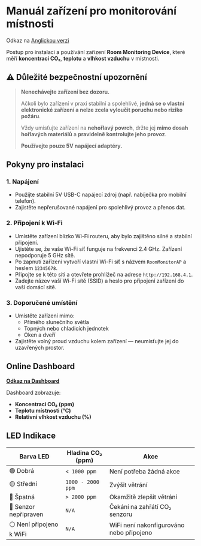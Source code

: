 # Manuál zařízení pro monitorování místnosti

Odkaz na [Anglickou verzi](manual.md)

Postup pro instalaci a používání zařízení **Room Monitoring Device**, které měří **koncentraci CO₂**, **teplotu** a **vlhkost vzduchu** v místnosti.

## ⚠️ Důležité bezpečnostní upozornění

> **Nenechávejte zařízení bez dozoru.**
>
> Ačkoli bylo zařízení v praxi stabilní a spolehlivé, **jedná se o vlastní elektronické zařízení a nelze zcela vyloučit poruchu nebo riziko požáru**.
>
> Vždy umisťujte zařízení na **nehořlavý povrch**, držte jej **mimo dosah hořlavých materiálů** a **pravidelně kontrolujte jeho provoz**.
>
> **Používejte pouze 5V napájecí adaptéry.**

## Pokyny pro instalaci

### 1. Napájení

- Použijte stabilní 5V USB-C napájecí zdroj (např. nabíječka pro mobilní telefon).
- Zajistěte nepřerušované napájení pro spolehlivý provoz a přenos dat.

### 2. Připojení k Wi-Fi

- Umístěte zařízení blízko Wi-Fi routeru, aby bylo zajištěno silné a stabilní připojení.
- Ujistěte se, že vaše Wi-Fi síť funguje na frekvenci 2.4 GHz. Zařízení nepodporuje 5 GHz sítě.
- Po zapnutí zařízení vytvoří vlastní Wi-Fi síť s názvem `RoomMonitorAP` a heslem `12345678`.
- Připojte se k této síti a otevřete prohlížeč na adrese `http://192.168.4.1`.
- Zadejte název vaší Wi-Fi sítě (SSID) a heslo pro připojení zařízení do vaší domácí sítě.

### 3. Doporučené umístění

- Umístěte zařízení mimo:
  - Přímého slunečního světla
  - Topných nebo chladicích jednotek
  - Oken a dveří
- Zajistěte volný proud vzduchu kolem zařízení — neumisťujte jej do uzavřených prostor.

## Online Dashboard

[**Odkaz na Dashboard**](https://iot.bagros.eu/d/be7hw0wxuy1vkc/co2?orgId=1&from=now-3h&to=now&timezone=browser&kiosk)

Dashboard zobrazuje:

- **Koncentraci CO₂ (ppm)**
- **Teplotu místnosti (°C)**
- **Relativní vlhkost vzduchu (%)**

## LED Indikace

| Barva LED                | Hladina CO₂ (ppm) | Akce                                     |
| ------------------------ | ----------------- | ---------------------------------------- |
| 🟢 Dobrá                 | `< 1000 ppm`      | Není potřeba žádná akce                  |
| 🟡 Střední               | `1000 - 2000 ppm` | Zvýšit větrání                           |
| 🔴 Špatná                | `> 2000 ppm`      | Okamžitě zlepšit větrání                 |
| 🔵 Senzor nepřipraven    | `N/A`             | Čekání na zahřátí CO₂ senzoru            |
| ⚪ Není připojeno k WiFi | `N/A`             | WiFi není nakonfigurováno nebo připojeno |
